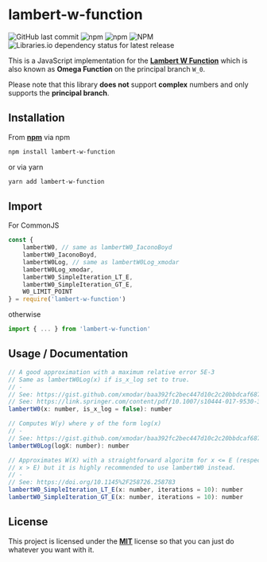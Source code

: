 # lambert-w-function

![GitHub last commit](https://img.shields.io/github/last-commit/howion/lambert-w-function) ![npm](https://img.shields.io/npm/dt/lambert-w-function?label=npm%20downloads) ![npm](https://img.shields.io/npm/dw/lambert-w-function?label=npm%20downloads%20weekly) ![NPM](https://img.shields.io/npm/l/lambert-w-function) ![Libraries.io dependency status for latest release](https://img.shields.io/librariesio/release/npm/lambert-w-function)

This is a JavaScript implementation for the [**Lambert W Function**](https://en.wikipedia.org/wiki/Lambert_W_function) which is also known as **Omega Function** on the principal branch `W_0`.

Please note that this library **does not** support **complex** numbers and only supports the **principal branch**.

## Installation

From [**npm**](https://www.npmjs.com/package/lambert-w-function) via npm

```bash
npm install lambert-w-function
```

or via yarn

```bash
yarn add lambert-w-function
```

## Import

For CommonJS

```js
const {
    lambertW0, // same as lambertW0_IaconoBoyd
    lambertW0_IaconoBoyd,
    lambertW0Log, // same as lambertW0Log_xmodar
    lambertW0Log_xmodar,
    lambertW0_SimpleIteration_LT_E,
    lambertW0_SimpleIteration_GT_E,
    W0_LIMIT_POINT
} = require('lambert-w-function')
```

otherwise

```js
import { ... } from 'lambert-w-function'
```

## Usage / Documentation

```js
// A good approximation with a maximum relative error 5E-3
// Same as lambertW0Log(x) if is_x_log set to true.
// -
// See: https://gist.github.com/xmodar/baa392fc2bec447d10c2c20bbdcaf687
// See: https://link.springer.com/content/pdf/10.1007/s10444-017-9530-3.pdf
lambertW0(x: number, is_x_log = false): number

// Computes W(y) where y of the form log(x)
// -
// See: https://gist.github.com/xmodar/baa392fc2bec447d10c2c20bbdcaf687
lambertW0Log(logX: number): number

// Approximates W(X) with a straightforward algoritm for x <= E (respectively
// x > E) but it is highly recommended to use lambertW0 instead.
// -
// See: https://doi.org/10.1145%2F258726.258783
lambertW0_SimpleIteration_LT_E(x: number, iterations = 10): number
lambertW0_SimpleIteration_GT_E(x: number, iterations = 10): number
```

## License

This project is licensed under the [**MIT**](https://github.com/howion/lambert-w-function/blob/master/LICENSE) license so that you can just do whatever you want with it.
